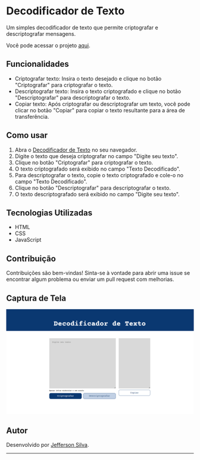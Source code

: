 # Decodificador de Texto

Um simples decodificador de texto que permite criptografar e descriptografar mensagens.

Você pode acessar o projeto [aqui](https://jsilva-js.github.io/decodificador-de-texto/).

## Funcionalidades

- Criptografar texto: Insira o texto desejado e clique no botão "Criptografar" para criptografar o texto.
- Descriptografar texto: Insira o texto criptografado e clique no botão "Descriptografar" para descriptografar o texto.
- Copiar texto: Após criptografar ou descriptografar um texto, você pode clicar no botão "Copiar" para copiar o texto resultante para a área de transferência.

## Como usar

1. Abra o [Decodificador de Texto](https://jsilva-js.github.io/decodificador-de-texto/) no seu navegador.
2. Digite o texto que deseja criptografar no campo "Digite seu texto".
3. Clique no botão "Criptografar" para criptografar o texto.
4. O texto criptografado será exibido no campo "Texto Decodificado".
5. Para descriptografar o texto, copie o texto criptografado e cole-o no campo "Texto Decodificado".
6. Clique no botão "Descriptografar" para descriptografar o texto.
7. O texto descriptografado será exibido no campo "Digite seu texto".

## Tecnologias Utilizadas

- HTML
- CSS
- JavaScript

## Contribuição

Contribuições são bem-vindas! Sinta-se à vontade para abrir uma issue se encontrar algum problema ou enviar um pull request com melhorias.

## Captura de Tela

![Captura de tela do Decodificador de Texto](./src/images/interace.png)

## Autor

Desenvolvido por [Jefferson Silva](https://github.com/jsilva-js).

---

